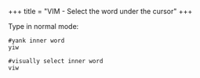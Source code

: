 +++
title = "VIM - Select the word under the cursor"
+++

Type in normal mode:

```
#yank inner word
yiw

#visually select inner word
viw
```
